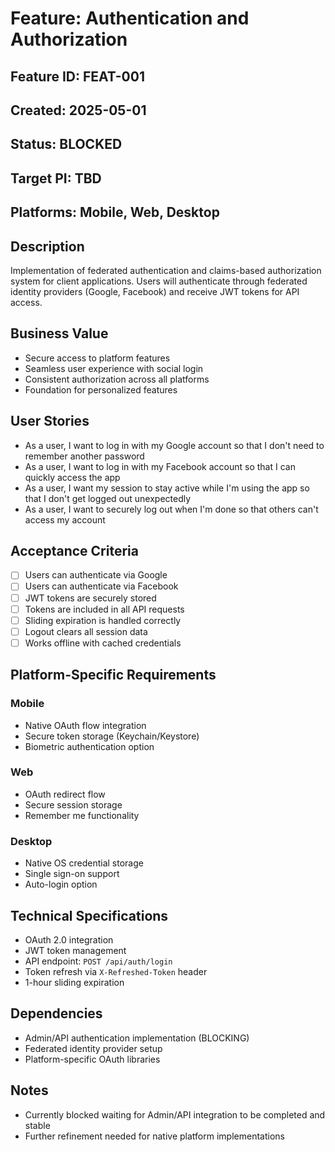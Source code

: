 # Feature: Authentication and Authorization

## Feature ID: FEAT-001
## Created: 2025-05-01
## Status: BLOCKED
## Target PI: TBD
## Platforms: Mobile, Web, Desktop

## Description
Implementation of federated authentication and claims-based authorization system for client applications. Users will authenticate through federated identity providers (Google, Facebook) and receive JWT tokens for API access.

## Business Value
- Secure access to platform features
- Seamless user experience with social login
- Consistent authorization across all platforms
- Foundation for personalized features

## User Stories
- As a user, I want to log in with my Google account so that I don't need to remember another password
- As a user, I want to log in with my Facebook account so that I can quickly access the app
- As a user, I want my session to stay active while I'm using the app so that I don't get logged out unexpectedly
- As a user, I want to securely log out when I'm done so that others can't access my account

## Acceptance Criteria
- [ ] Users can authenticate via Google
- [ ] Users can authenticate via Facebook
- [ ] JWT tokens are securely stored
- [ ] Tokens are included in all API requests
- [ ] Sliding expiration is handled correctly
- [ ] Logout clears all session data
- [ ] Works offline with cached credentials

## Platform-Specific Requirements
### Mobile
- Native OAuth flow integration
- Secure token storage (Keychain/Keystore)
- Biometric authentication option

### Web
- OAuth redirect flow
- Secure session storage
- Remember me functionality

### Desktop
- Native OS credential storage
- Single sign-on support
- Auto-login option

## Technical Specifications
- OAuth 2.0 integration
- JWT token management
- API endpoint: `POST /api/auth/login`
- Token refresh via `X-Refreshed-Token` header
- 1-hour sliding expiration

## Dependencies
- Admin/API authentication implementation (BLOCKING)
- Federated identity provider setup
- Platform-specific OAuth libraries

## Notes
- Currently blocked waiting for Admin/API integration to be completed and stable
- Further refinement needed for native platform implementations